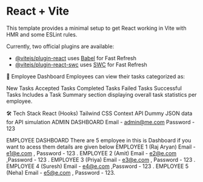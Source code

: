 # React + Vite

This template provides a minimal setup to get React working in Vite with HMR and some ESLint rules.

Currently, two official plugins are available:

- [@vitejs/plugin-react](https://github.com/vitejs/vite-plugin-react/blob/main/packages/plugin-react/README.md) uses [Babel](https://babeljs.io/) for Fast Refresh
- [@vitejs/plugin-react-swc](https://github.com/vitejs/vite-plugin-react-swc) uses [SWC](https://swc.rs/) for Fast Refresh


👷 Employee Dashboard
Employees can view their tasks categorized as:

New Tasks
Accepted Tasks
Completed Tasks
Failed Tasks
Successful Tasks
Includes a Task Summary section displaying overall task statistics per employee.

🛠️ Tech Stack
React (Hooks)
Tailwind CSS
Context API
Dummy JSON data for API simulation
ADMIN DASHBOARD Email - admin@me.com Password - 123

EMPLOYEE DASHBOARD There are 5 employee in this is Dashboard if you want to acess them details are given below 
EMPLOYEE 1 (Raj Aryan) Email - e1@e.com , Password - 123 .
EMPLOYEE 2 (Amit) Email - e2@e.com  ,Password - 123 .
EMPLOYEE 3 (Priya) Email - e3@e.com , Password - 123 .
 EMPLOYEE 4 (Suresh) Email - e4@e.com ,Password - 123 .
  EMPLOYEE 5 (Neha) Email - e5@e.com , Password - 123.